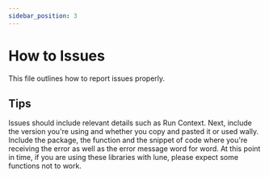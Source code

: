 ```yaml
---
sidebar_position: 3
--- 
```



# How to Issues

This file outlines how to report issues properly.

## Tips

Issues should include relevant details such as Run Context. Next, include the version you're using and whether you copy and pasted it or used wally. Include the package, the function and the snippet of code where you're receiving the error as well as the error message word for word. At this point in time, if you are using these libraries with lune, please expect some functions not to work.

